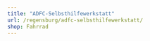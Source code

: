 ```yaml
---
title: "ADFC-Selbsthilfewerkstatt"
url: /regensburg/adfc-selbsthilfewerkstatt/
shop: Fahrrad
---
```

